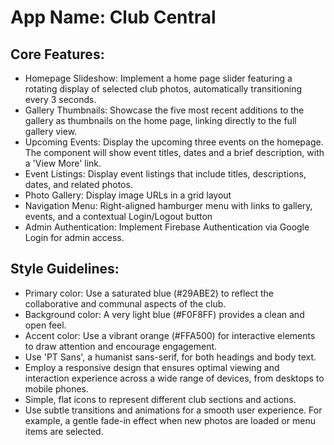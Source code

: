 # **App Name**: Club Central

## Core Features:

- Homepage Slideshow: Implement a home page slider featuring a rotating display of selected club photos, automatically transitioning every 3 seconds.
- Gallery Thumbnails: Showcase the five most recent additions to the gallery as thumbnails on the home page, linking directly to the full gallery view.
- Upcoming Events: Display the upcoming three events on the homepage. The component will show event titles, dates and a brief description, with a 'View More' link.
- Event Listings: Display event listings that include titles, descriptions, dates, and related photos.
- Photo Gallery: Display image URLs in a grid layout
- Navigation Menu: Right-aligned hamburger menu with links to gallery, events, and a contextual Login/Logout button
- Admin Authentication: Implement Firebase Authentication via Google Login for admin access.

## Style Guidelines:

- Primary color: Use a saturated blue (#29ABE2) to reflect the collaborative and communal aspects of the club.
- Background color: A very light blue (#F0F8FF) provides a clean and open feel.
- Accent color: Use a vibrant orange (#FFA500) for interactive elements to draw attention and encourage engagement.
- Use 'PT Sans', a humanist sans-serif, for both headings and body text.
- Employ a responsive design that ensures optimal viewing and interaction experience across a wide range of devices, from desktops to mobile phones.
- Simple, flat icons to represent different club sections and actions.
- Use subtle transitions and animations for a smooth user experience. For example, a gentle fade-in effect when new photos are loaded or menu items are selected.